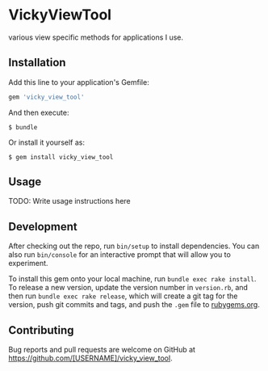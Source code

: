 # VickyViewTool

various view specific methods for applications I use.

## Installation

Add this line to your application's Gemfile:

```ruby
gem 'vicky_view_tool'
```

And then execute:

    $ bundle

Or install it yourself as:

    $ gem install vicky_view_tool

## Usage

TODO: Write usage instructions here

## Development

After checking out the repo, run `bin/setup` to install dependencies. You can also run `bin/console` for an interactive prompt that will allow you to experiment.

To install this gem onto your local machine, run `bundle exec rake install`. To release a new version, update the version number in `version.rb`, and then run `bundle exec rake release`, which will create a git tag for the version, push git commits and tags, and push the `.gem` file to [rubygems.org](https://rubygems.org).

## Contributing

Bug reports and pull requests are welcome on GitHub at https://github.com/[USERNAME]/vicky_view_tool.
